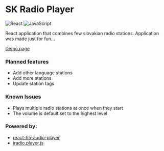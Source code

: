 # SK Radio Player

![React](https://img.shields.io/badge/react-%2320232a.svg?style=for-the-badge&logo=react&logoColor=%2361DAFB)
![JavaScript](https://img.shields.io/badge/javascript-%23323330.svg?style=for-the-badge&logo=javascript&logoColor=%23F7DF1E)

React application that combines few slovakian radio stations.
Application was made just for fun...

[Demo page](https://juleni.github.io/radio-player-app/)

### Planned features

- Add other language stations
- Add more stations
- Update station tags

### Known Issues

- Plays multiple radio stations at once when they start
- The volume is default set to the highest level

### Powered by:

- [react-h5-audio-player](https://github.com/lhz516/react-h5-audio-player)
- [iradio.player.js](https://github.com/NumanNaseerNomi/iRadioPlayerJS)
